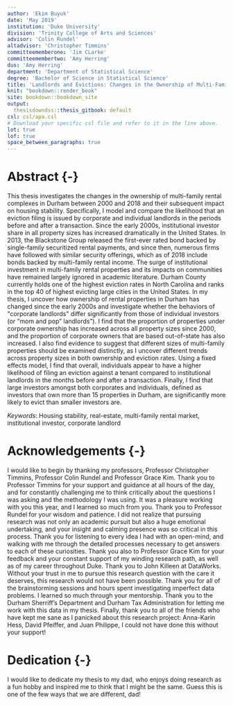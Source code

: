 ```yaml
---
author: 'Ekim Buyuk'
date: 'May 2019'
institution: 'Duke University'
division: 'Trinity College of Arts and Sciences'
advisor: 'Colin Rundel'
altadvisor: 'Christopher Timmins'
committeememberone: 'Jim CLarke'
committeemembertwo: 'Amy Herring'
dus: 'Amy Herring'
department: 'Department of Statistical Science'
degree: 'Bachelor of Science in Statistical Science'
title: 'Landlords and Evictions: Changes in the Ownership of Multi-Family Rental Properties and Its Impact on Housing Stability in Durham, NC'
knit: "bookdown::render_book" 
site: bookdown::bookdown_site
output: 
  thesisdowndss::thesis_gitbook: default
csl: csl/apa.csl
# Download your specific csl file and refer to it in the line above.
lot: true
lof: true
space_between_paragraphs: true
---
```




# Abstract {-}

This thesis investigates the changes in the ownership of multi-family rental complexes in Durham between 2000 and 2018 and their subsequent impact on housing stability. Specifically, I model and compare the likelihood that an eviction filing is issued by corporate and individual landlords in the periods before and after a transaction. Since the early 2000s, institutional investor share in all property sizes has increased dramatically in the United States. In 2013, the Blackstone Group released the first-ever rated bond backed by single-family securitized rental payments, and since then, numerous firms have followed with similar security offerings, which as of 2018 include bonds backed by multi-family rental income. The surge of institutional investment in multi-family rental properties and its impacts on communities have remained largely ignored in academic literature. Durham County currently holds one of the highest eviction rates in North Carolina and ranks in the top 40 of highest evicting large cities in the United States. In my thesis, I uncover how ownership of rental properties in Durham has changed since the early 2000s and investigate whether the behaviors of "corporate landlords" differ significantly from those of individual investors (or “mom and pop” landlords”). I find that the proportion of properties under corporate ownership has increased across all property sizes since 2000, and the proportion of corporate owners that are based out-of-state has also increased. I also find evidence to suggest that different sizes of multi-family properties should be examined distinctly, as I uncover different trends across property sizes in both ownership and eviction rates. Using a fixed effects model, I find that overall, individuals appear to have a higher likelihood of filing an eviction against a tenant compared to institutional landlords in the months before and after a transaction. Finally, I find that large investors amongst both corporates and individuals, defined as investors that own more than 15 properties in Durham, are significantly more likely to evict than smaller investors are. 

*Keywords*: Housing stability, real-estate, multi-family rental market, institutional investor, corporate landlord


# Acknowledgements {-}

I would like to begin by thanking my professors, Professor Christopher Timmins, Professor Colin Rundel and Professor Grace Kim. Thank you to Professor Timmins for your support and guidance at all hours of the day, and for constantly challenging me to think critically about the questions I was asking and the methodology I was using. It was a pleasure working with you this year, and I learned so much from you. Thank you to Professor Rundel for your wisdom and patience. I did not realize that pursuing research was not only an academic pursuit but also a huge emotional undertaking, and your insight and calming presence was so critical in this process. Thank you for listening to every idea I had with an open-mind, and walking with me through the detailed processes necessary to get answers to each of these curiosities. Thank you also to Professor Grace Kim for your feedback and your constant support of my winding research path, as well as of my career throughout Duke. 
Thank you to John Killeen at DataWorks. Without your trust in me to pursue this research question with the care it deserves, this research would not have been possible. Thank you for all of the brainstorming sessions and hours spent investigating imperfect data problems. I learned so much through your mentorship. 
Thank you to the Durham Sherriff’s Department and Durham Tax Administration for letting me work with this data in my thesis. Finally, thank you to all of the friends who have kept me sane as I panicked about this research project: Anna-Karin Hess, David Pfeiffer, and Juan Philippe, I could not have done this without your support! 


# Dedication {-}

I would like to dedicate my thesis to my dad, who enjoys doing research as a fun hobby and inspired me to think that I might be the same. Guess this is one of the few ways that we are different, dad!
